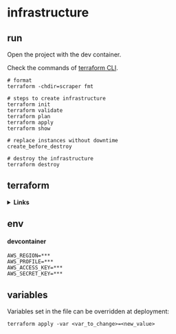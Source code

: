 # infrastructure

## run

Open the project with the dev container.

Check the commands of [terraform CLI](https://www.terraform.io/cli/commands#switching-working-directory-with-chdir).

```shell
# format
terraform -chdir=scraper fmt

# steps to create infrastructure
terraform init
terraform validate
terraform plan
terraform apply
terraform show

# replace instances without downtime
create_before_destroy

# destroy the infrastructure
terraform destroy

```

## terraform

<details><summary> <b>Links</b> </summary>

Check the [tutorial for AWS](https://learn.hashicorp.com/tutorials/terraform/aws-build?in=terraform/aws-get-started).
To setup a VPC check this [Medium article](# https://medium.com/swlh/creating-an-aws-ecs-cluster-of-ec2-instances-with-terraform-85a10b5cfbe3
).
To setup workflow and environments check this [Medium article](https://blog.gruntwork.io/how-to-manage-terraform-state-28f5697e68fa).

Check the [HCL](https://developer.hashicorp.com/terraform/language).

</details>

## env

#### devcontainer

```
AWS_REGION=***
AWS_PROFILE=***
AWS_ACCESS_KEY=***
AWS_SECRET_KEY=***
```

## variables

Variables set in the file can be overridden at deployment:

```shell
terraform apply -var <var_to_change>=<new_value>
```